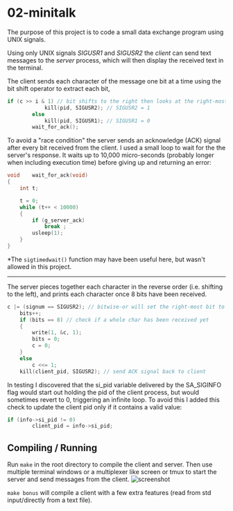 # 02-minitalk
The purpose of this project is to code a small data exchange program using UNIX signals.

Using only UNIX signals *SIGUSR1* and *SIGUSR2* the *client* can send text messages to the *server* process, which will then display the received text in the terminal.

The client sends each character of the message one bit at a time using the bit shift operator to extract each bit,
```c
if (c >> i & 1) // bit shifts to the right then looks at the right-most bit
			kill(pid, SIGUSR2); // SIGUSR2 = 1
		else
			kill(pid, SIGUSR1); // SIGUSR1 = 0
		wait_for_ack();
```

To avoid a "race condition" the server sends an acknowledge (ACK) signal after every bit received from the client. I used a small loop to wait for the the server's response. It waits up to 10,000 micro-seconds (probably longer when including execution time) before giving up and returning an error:
```c
void	wait_for_ack(void)
{
	int	t;

	t = 0;
	while (t++ < 10000)
	{
		if (g_server_ack)
			break ;
		usleep(1);
	}
}
```
*The `sigtimedwait()` function may have been useful here, but wasn't allowed in this project.

---

The server pieces together each character in the reverse order (i.e. shifting to the left), and prints each character once 8 bits have been received.
```c
c |= (signum == SIGUSR2); // bitwise-or will set the right-most bit to 1 if the received signal is SIGUSR2 (e.g. 0110 | 0001 = 0111)
	bits++;
	if (bits == 8) // check if a whole char has been received yet
	{
		write(1, &c, 1);
		bits = 0;
		c = 0;
	}
	else
		c <<= 1;
	kill(client_pid, SIGUSR2); // send ACK signal back to client
```

In testing I discovered that the si_pid variable delivered by the SA_SIGINFO flag would start out holding the pid of the client process, but would sometimes revert to 0, triggering an infinite loop. To avoid this I added this check to update the client pid only if it contains a valid value:
```c
if (info->si_pid != 0)
		client_pid = info->si_pid;
```
Compiling / Running
---

Run `make` in the root directory to compile the client and server.
Then use multiple terminal windows or a multiplexer like screen or tmux to start the server and send messages from the client.
![screenshot](../assets/minitalk-screenshot.png)

`make bonus` will compile a client with a few extra features (read from std input/directly from a text file).
